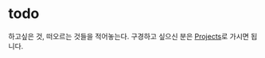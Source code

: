 # todo
하고싶은 것, 떠오르는 것들을 적어놓는다.
구경하고 싶으신 분은 [Projects](https://github.com/yunseop-kim/todo/projects)로 가시면 됩니다.
